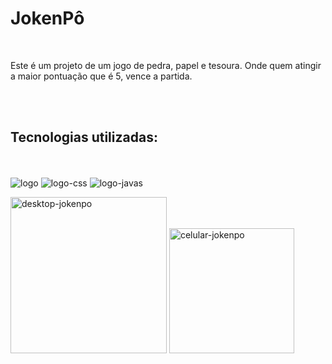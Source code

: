<h1>JokenPô</h1>

<br>
<p>Este é um projeto de um jogo de pedra, papel e tesoura. Onde quem atingir a maior pontuação que é 5, vence a partida.</p>
<br>

<br>
<h2>Tecnologias utilizadas:</h2>

<br>
<br>
<img src="https://img.shields.io/badge/HTML5-E34F26?style=for-the-badge&logo=html5&logoColor=white" alt="logo">
<img src="https://img.shields.io/badge/CSS3-1572B6?style=for-the-badge&logo=css3&logoColor=white" alt="logo-css">
<img src="https://img.shields.io/badge/JavaScript-F7DF1E?style=for-the-badge&logo=javascript&logoColor=black" alt="logo-javas">


<img src="https://github.com/rodolfossilvadev/Joken-Pow/blob/main/assets/desktop.jpg?raw=true" alt="desktop-jokenpo"
height="250px">
  <img src="https://github.com/rodolfossilvadev/Joken-Pow/blob/main/assets/cell.jpg?raw=true" alt="celular-jokenpo"
  height="200px">
